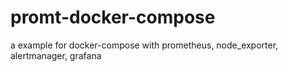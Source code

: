 # promt-docker-compose
a example for docker-compose with prometheus, node_exporter, alertmanager, grafana
